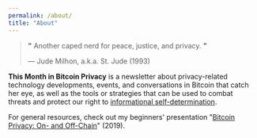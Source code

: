 ```yaml
---
permalink: /about/
title: "About"
---
```


> **"** Another caped nerd for peace, justice, and privacy. **"**
>
> — Jude Milhon, a.k.a. St. Jude (1993)

**This Month in Bitcoin Privacy** is a newsletter about privacy-related technology developments, events, and conversations in Bitcoin that catch her eye, as well as the tools or strategies that can be used to combat threats and protect our right to [informational self-determination](https://en.wikipedia.org/wiki/Informational_self-determination).

For general resources, check out my beginners' presentation "[Bitcoin Privacy: On- and Off-Chain](https://einzelgaengerinmotte.files.wordpress.com/2019/09/slides-final-2.pdf)" (2019).
